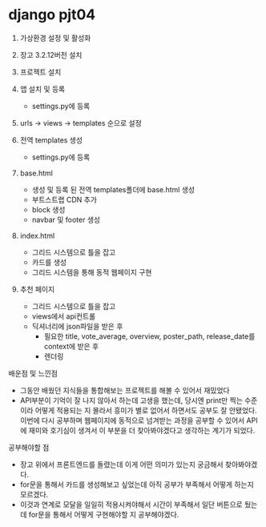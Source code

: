 # django pjt04

1. 가상환경 설정 및 활성화
2. 장고 3.2.12버전 설치
3. 프로젝트 설치
4. 앱 설치 및 등록
    - settings.py에 등록
5. urls → views → templates 순으로 설정
6. 전역 templates 생성 
    - settings.py에 등록
7. base.html
    - 생성 및 등록 된 전역 templates폴더에 base.html 생성
    - 부트스트랩 CDN 추가
    - block 생성
    - navbar 및 footer 생성

1. index.html
    - 그리드 시스템으로 틀을 잡고
    - 카드를 생성
    - 그리드 시스템을 통해 동적 웹페이지 구현
    
2. 추천 페이지
    - 그리드 시스템으로 틀을 잡고
    - views에서 api컨트롤
    - 딕셔너리에 json파일을 받은 후
        - 필요한 title, vote_average, overview, poster_path, release_date를 context에 받은 후
        - 렌더링

배운점 및 느낀점

- 그동안 배웠던 지식들을 통합해보는 프로젝트를 해볼 수 있어서 재밌었다
- API부분이 기억이 잘 나지 않아서 하는데 고생을 했는데, 당시엔 print만 찍는 수준이라 어떻게 적용되는 지 몰라서 흥미가 별로 없어서 하면서도 공부도 잘 안됐었다. 이번에 다시 공부하며 웹페이지에 동적으로 넘겨받는 과정을 공부할 수 있어서 API에 재미와 호기심이 생겨서 이 부분을 더 찾아봐야겠다고 생각하는 계기가 되었다.

공부해야할 점

- 장고 위에서 프론트엔드를 돌렸는데 이게 어떤 의미가 있는지 궁금해서 찾아봐야겠다.
- for문을 통해서 카드를 생성해보고 싶었는데 아직 공부가 부족해서 어떻게 하는지 모르겠다.
- 이것과 연계로 모달을 일일히 적용시켜야해서 시간이 부족해서 일단 버튼으로 뒀는데 for문을 통해서 어떻게 구현해야할 지 공부해야겠다.